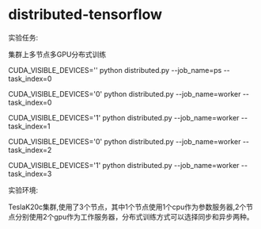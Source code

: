 # distributed-tensorflow

实验任务:

集群上多节点多GPU分布式训练

CUDA_VISIBLE_DEVICES='' python distributed.py --job_name=ps --task_index=0 

CUDA_VISIBLE_DEVICES='0' python distributed.py --job_name=worker --task_index=0 

CUDA_VISIBLE_DEVICES='1' python distributed.py --job_name=worker --task_index=1 

CUDA_VISIBLE_DEVICES='0' python distributed.py --job_name=worker --task_index=2 

CUDA_VISIBLE_DEVICES='1' python distributed.py --job_name=worker --task_index=3 


实验环境:

TeslaK20c集群,使用了3个节点，其中1个节点使用1个cpu作为参数服务器,2个节点分别使用2个gpu作为工作服务器，分布式训练方式可以选择同步和异步两种。
